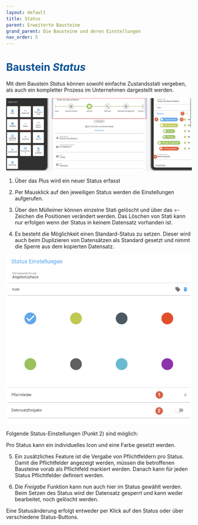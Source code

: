 ```yaml
---
layout: default
title: Status
parent: Erweiterte Bausteine
grand_parent: Die Bausteine und deren Einstellungen
nav_order: 5
---
```


# <span style="color:#0b5394">**Baustein *Status***</span>

Mit dem Baustein *Status* können sowohl einfache Zustandsstati vergeben, als auch ein kompletter Prozess im
Unternehmen dargestellt werden.

![status1](\assets\record-spec-settings\1status.png "status1")

1. Über das Plus wird ein neuer Status erfasst

2. Per Mausklick auf den jeweiligen Status werden die Einstellungen aufgerufen.

3. Über den Mülleimer können einzelne Stati gelöscht und über das =-Zeichen die Positionen verändert werden. Das Löschen von Stati kann nur erfolgen wenn der Status in keinem Datensatz vorhanden ist.

4. Es besteht die Möglichkeit einen Standard-Status zu setzen. Dieser wird auch beim Duplizieren von Datensätzen als Standard gesetzt und nimmt die Sperre aus dem kopierten Datensatz.

![status2](\assets\record-spec-settings\2status.png "status2")

Folgende Status-Einstellungen (Punkt 2) sind möglich:

Pro Status kann ein individuelles Icon und eine Farbe gesetzt werden. 

5. Ein zusätzliches Feature ist die Vergabe von Pflichtfeldern pro Status. Damit die Pflichtfelder angezeigt werden, müssen
die betroffenen Bausteine vorab als Pflichtfeld markiert werden. Danach kann für jeden Status Pflichtfelder definiert werden.

6. Die *Freigabe* Funktion kann nun auch hier im Status gewählt werden. Beim Setzen des Status wird der Datensatz
gesperrt und kann weder bearbeitet, noch gelöscht werden.

Eine Statusänderung erfolgt entweder per Klick auf den Status oder über verschiedene Status-Buttons.